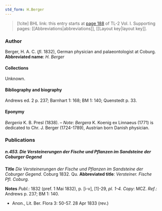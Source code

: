 ```yaml
---
std_form: H.Berger
---
```


> [!cite] BHL link: this entry starts at [page 188](https://www.biodiversitylibrary.org/page/33120319) of TL-2 Vol. I.
> Supporting pages: [[Abbreviations|abbreviations]], [[Layout key|layout key]].

### Author

Berger, H. A. C. (*fl*. 1832), German physician and palaeontologist at Coburg. 
**Abbreviated name**: *H. Berger*

#### Collections

Unknown.

#### Bibliography and biography

Andrews ed. 2 p. 237; Barnhart 1: 168; BM 1: 140; Quenstedt p. 33.

#### Eponymy

*Bergeria* K. B. Presl (1838). – *Note*: *Bergera* K. Koenig ex Linnaeus (1771) is dedicated to Chr. J. Berger (1724-1789), Austrian born Danish physician.

### Publications

##### n.453. Die Versteinerungen der Fische und Pflanzen im Sandsteine der Coburger Gegend

**Title**
*Die Versteinerungen der Fische und Pflanzen im Sandsteine der Coburger Gegend*. Coburg 1832. Qu.
**Abbreviated title**: *Versteiner. Fische Pfl. Coburg.*

**Notes**
*Publ*.: 1832 (pref. 1 Mai 1832), p. \[i-v\], \[1\]-29, *pl. 1-4. Copy*: MCZ.
*Ref*.: Andrews p. 237; BM 1: 140.
- Anon., Lit. Ber. Flora 3: 50-57. 28 Apr 1833 (rev.)

